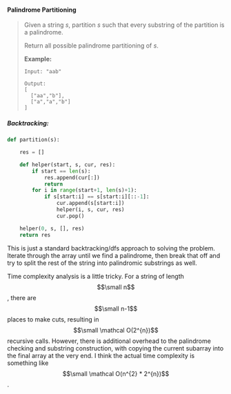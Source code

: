 #### Palindrome Partitioning

> Given a string _s_, partition _s_ such that every substring of the partition is a palindrome.
>
> Return all possible palindrome partitioning of _s_.
>
> **Example:**
>
> ```
> Input: "aab"
>
> Output:
> [
>   ["aa","b"],
>   ["a","a","b"]
> ]
> ```

##### Backtracking:

```py
def partition(s):

    res = []

    def helper(start, s, cur, res):
        if start == len(s):
            res.append(cur[:])
            return
        for i in range(start+1, len(s)+1):
            if s[start:i] == s[start:i][::-1]:
                cur.append(s[start:i])
                helper(i, s, cur, res)
                cur.pop()

    helper(0, s, [], res)
    return res
```

This is just a standard backtracking/dfs approach to solving the problem. Iterate through the array until we find a palindrome, then break that off and try to split the rest of the string into palindromic substrings as well.

Time complexity analysis is a little tricky. For a string of length $$\small n$$, there are $$\small n-1$$ places to make cuts, resulting in $$\small \mathcal O(2^{n})$$ recursive calls. However, there is additional overhead to the palindrome checking and substring construction, with copying the current subarray into the final array at the very end. I think the actual time complexity is something like $$\small \mathcal O(n^{2} * 2^{n})$$.

